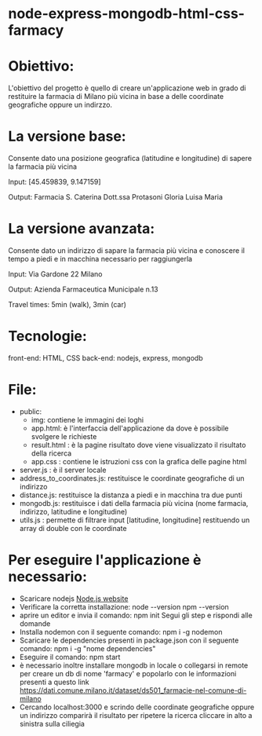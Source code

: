 # node-express-mongodb-html-css-farmacy

# Obiettivo: 
L'obiettivo del progetto è quello di creare un'applicazione web in grado di restituire la farmacia di Milano più vicina in base a delle coordinate geografiche oppure un indirzzo.

# La versione base: 
Consente dato una posizione geografica (latitudine e longitudine) di sapere la farmacia più vicina 

Input: [45.459839, 9.147159] 

Output: Farmacia S. Caterina Dott.ssa Protasoni Gloria Luisa Maria 

# La versione avanzata: 
Consente dato un indirizzo di sapare la farmacia più vicina e conoscere il tempo a piedi e in macchina necessario per raggiungerla

Input: Via Gardone 22 Milano

Output: Azienda Farmaceutica Municipale n.13 

Travel times: 5min (walk), 3min (car) 

# Tecnologie:
front-end: HTML, CSS
back-end: nodejs, express, mongodb 

# File:
- public: 
  - img: contiene le immagini dei loghi
  - app.html: è l'interfaccia dell'applicazione da dove è possibile svolgere le richieste 
  - result.html : è la pagine risultato dove viene visualizzato il risultato della ricerca
  - app.css : contiene le istruzioni css con la grafica delle pagine html
- server.js : è il server locale 
- address_to_coordinates.js: restituisce le coordinate geografiche di un indirizzo
- distance.js: restituisce la distanza a piedi e in macchina tra due punti
- mongodb.js: restituisce i dati della farmacia più vicina (nome farmacia, indirizzo, latitudine e longitudine)
- utils.js : permette di filtrare input [latitudine, longitudine] restituendo un array di double con le coordinate 

# Per eseguire l'applicazione è necessario:
- Scaricare nodejs  [Node.js website](https://nodejs.org/) 
- Verificare la corretta installazione:
node --version
npm --version
- aprire un editor e invia il comando:
npm init
Segui gli step e rispondi alle domande
- Installa nodemon con il seguente comando: 
npm i -g nodemon
- Scaricare le dependencies presenti in package.json con il seguente comando:
npm i -g "nome dependencies"
- Eseguire il comando: 
npm start
- è necessario inoltre installare mongodb in locale o collegarsi in remote per creare un db di nome 'farmacy' e
popolarlo con le informazioni presenti a questo link https://dati.comune.milano.it/dataset/ds501_farmacie-nel-comune-di-milano
- Cercando localhost:3000 e scrindo delle coordinate geografiche oppure un indirizzo comparirà il risultato per ripetere la ricerca cliccare in alto a sinistra sulla ciliegia 
